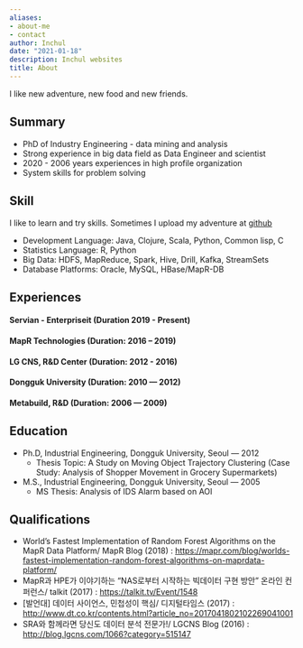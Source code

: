 ```yaml
---
aliases:
- about-me
- contact
author: Inchul
date: "2021-01-18"
description: Inchul websites
title: About
---
```


I like new adventure, new food and new friends. 


## Summary

* PhD of Industry Engineering - data mining and analysis
* Strong experience in big data field as Data Engineer and scientist
* 2020 - 2006 years experiences in high profile organization
* System skills for problem solving


## Skill

I like to learn and try skills. Sometimes I upload my adventure at [github](https://github.com/incjung)

* Development Language: Java, Clojure, Scala, Python, Common lisp, C
* Statistics Language: R, Python
* Big Data: HDFS, MapReduce, Spark, Hive, Drill, Kafka, StreamSets
* Database Platforms: Oracle, MySQL, HBase/MapR-DB


## Experiences

#### Servian - Enterpriseit (Duration 2019 - Present)
#### MapR Technologies (Duration: 2016 – 2019)
#### LG CNS, R&D Center (Duration: 2012 - 2016)
#### Dongguk University (Duration: 2010 — 2012)
#### Metabuild, R&D (Duration: 2006 — 2009)


## Education
* Ph.D, Industrial Engineering, Dongguk University, Seoul — 2012
  * Thesis Topic: A Study on Moving Object Trajectory Clustering (Case Study: Analysis of Shopper Movement in Grocery Supermarkets)
* M.S., Industrial Engineering, Dongguk University, Seoul — 2005
  * MS Thesis: Analysis of IDS Alarm based on AOI


## Qualifications
* World’s Fastest Implementation of Random Forest Algorithms on the MapR Data Platform/
MapR Blog (2018) :
https://mapr.com/blog/worlds-fastest-implementation-random-forest-algorithms-on-maprdata-platform/
*  MapR과 HPE가 이야기하는 “NAS로부터 시작하는 빅데이터 구현 방안” 온라인 컨퍼런스/ talkit
(2017) :
https://talkit.tv/Event/1548
* [발언대] 데이터 사이언스, 민첩성이 핵심/ 디지털타임스 (2017) :
http://www.dt.co.kr/contents.html?article_no=2017041802102269041001
* SRA와 함께라면 당신도 데이터 분석 전문가!/ LGCNS Blog (2016) :
http://blog.lgcns.com/1066?category=515147


